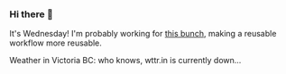 ### Hi there :wave:

It's Wednesday! I'm probably working for [this bunch](https://github.com/kohofinancial), making a reusable workflow more reusable.

Weather in Victoria BC: who knows, wttr.in is currently down...

